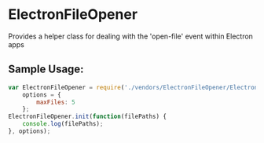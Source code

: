 # ElectronFileOpener
Provides a helper class for dealing with the 'open-file' event within Electron apps

## Sample Usage:
``` javascript
var ElectronFileOpener = require('./vendors/ElectronFileOpener/ElectronFileOpener.js'),
    options = {
        maxFiles: 5
    };
ElectronFileOpener.init(function(filePaths) {
    console.log(filePaths);
}, options);
```
